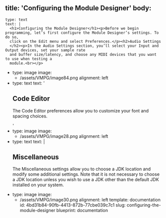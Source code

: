 title: 'Configuring the Module Designer'
body:
  -
    type: text
    text: |
      <h1>Configuring the Module Designer</h1><p>Before we begin programming, let’s first configure the Module Designer’s settings. To do so,
      click on the Edit menu and select Preferences.</p><h2>Audio Settings
      </h2><p>In the Audio Settings section, you’ll select your Input and Output devices, set your sample rate
      and buffer size/latency, and choose any MIDI devices that you want to use when testing a
      module.<br></p>
  -
    type: image
    image:
      - /assets/VMPG/image84.png
    alignment: left
  -
    type: text
    text: '<h2>Code Editor</h2><p>The Code Editor preferences allow you to customize your font and spacing choices.</p>'
  -
    type: image
    image:
      - /assets/VMPG/image28.png
    alignment: left
  -
    type: text
    text: |
      <h2>Miscellaneous
      </h2><p>The Miscellaneous settings allow you to choose a JDK location and modify some additional
      settings. Note that it is not necessary to choose a JDK location unless you wish to use a JDK
      other than the default JDK installed on your system.&nbsp;<br></p>
  -
    type: image
    image:
      - /assets/VMPG/image30.png
    alignment: left
template: documentation
id: 4bd31b84-90fb-4413-872b-77cbe039c7c1
slug: configuring-the-module-designer
blueprint: documentation

